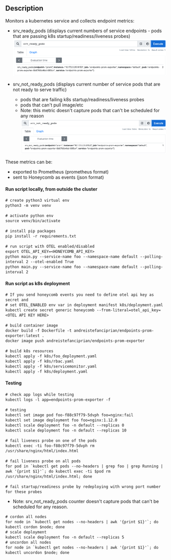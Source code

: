 ## Description

Monitors a kubernetes service and collects endpoint metrics:
* srv_ready_pods (displays current numbers of service endpoints - pods that are passing k8s startup/readiness/liveness probes)
![srv_ready_pods](srv_ready_pods.png)

* srv_not_ready_pods (displays current number of service pods that are not ready to serve traffic)
    - pods that are failing k8s startup/readiness/liveness probes
    - pods that can't pull image/etc
    - Note: this metric doesn't capture pods that can't be scheduled for any reason
![srv_not_ready_pods](srv_not_ready_pods.png)

These metrics can be:
* exported to Prometheus (prometheus format)
* sent to Honeycomb as events (json format)  

#### Run script locally, from outside the cluster

```
# create python3 virtual env
python3 -m venv venv

# activate python env
source venv/bin/activate

# install pip packages
pip install -r requirements.txt

# run script with OTEL enabled/disabled
export OTEL_API_KEY=<HONEYCOMB_API_KEY>
python main.py --service-name foo --namespace-name default --polling-interval 2 --otel-enabled True
python main.py --service-name foo --namespace-name default --polling-interval 2
```

#### Run script as k8s deployment

```
# If you send honeycomb events you need to define otel api key as secret and
# set OTEL_ENABLED env var in deployment manifest k8s/deployment.yaml
kubectl create secret generic honeycomb --from-literal=otel_api_key=<OTEL API KEY HERE>

# build container image
docker build -f Dockerfile -t andreistefanciprian/endpoints-prom-exporter:latest .
docker image push andreistefanciprian/endpoints-prom-exporter

# build k8s resources
kubectl apply -f k8s/foo_deployment.yaml
kubectl apply -f k8s/rbac.yaml
kubectl apply -f k8s/servicemonitor.yaml
kubectl apply -f k8s/deployment.yaml
```

#### Testing

```
# check app logs while testing
kubectl logs -l app=endpoints-prom-exporter -f

# testing
kubectl set image pod foo-f88c97f79-5dvph foo=nginx:fail
kubectl set image deployment foo foo=nginx:1.12.0
kubectl scale deployment foo -n default --replicas 0
kubectl scale deployment foo -n default --replicas 10

# fail liveness probe on one of the pods
kubectl exec -ti foo-f88c97f79-5dvph rm /usr/share/nginx/html/index.html

# fail liveness probe on all pods
for pod in `kubectl get pods --no-headers | grep foo | grep Running | awk '{print $1}'`; do kubectl exec -ti $pod rm /usr/share/nginx/html/index.html; done

# fail startup/readiness probe by redeploying with wrong port number for these probes
```

* Note: srv_not_ready_pods counter doesn't capture pods that can't be scheduled for any reason.
```
# cordon all nodes
for node in `kubectl get nodes --no-headers | awk '{print $1}'`; do kubectl cordon $node; done
# scale deployment
kubectl scale deployment foo -n default --replicas 5
# uncordon all nodes
for node in `kubectl get nodes --no-headers | awk '{print $1}'`; do kubectl uncordon $node; done
```